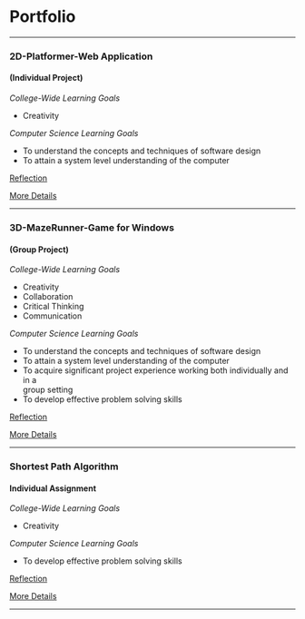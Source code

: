 # Portfolio


***

### 2D-Platformer-Web Application 

#### (Individual Project)

*College-Wide Learning Goals*

+ Creativity
 
*Computer Science Learning Goals* 
 
 + To	understand the concepts	and techniques of software design
 + To	attain a	system level understanding	of	the computer

[Reflection](https://github.com/heytoshi/2D-Platformer/blob/master/PORTFOLIO.md)

[More Details](https://github.com/heytoshi/2D-Platformer/blob/master/README.md)

***

### 3D-MazeRunner-Game for Windows

#### (Group Project)

*College-Wide Learning Goals*

+ Creativity
+ Collaboration
+ Critical Thinking
+ Communication

 *Computer Science Learning Goals* 
 
+ To	understand	the	concepts	and	techniques	of software	design
+ To	attain	a	system	level	understanding	of	the	computer
+ To	acquire	significant	project	experience	working	both	individually	and	in	a	
 group	setting
+ To	develop	effective	problem	solving	skills

[Reflection](https://github.com/heytoshi/3D-MazeRunner/blob/master/PORTFOLIO.md)

[More Details](https://github.com/heytoshi/3D-MazeRunner/blob/master/README.md)

***

### Shortest Path Algorithm

#### Individual Assignment

*College-Wide Learning Goals*

+ Creativity

*Computer Science Learning Goals* 

+ To	develop	effective	problem	solving	skills

[Reflection](https://github.com/heytoshi/Shortest-Path/blob/master/PORTFOLIO.md)

[More Details](https://github.com/heytoshi/Shortest-Path/blob/master/README.md)

***
